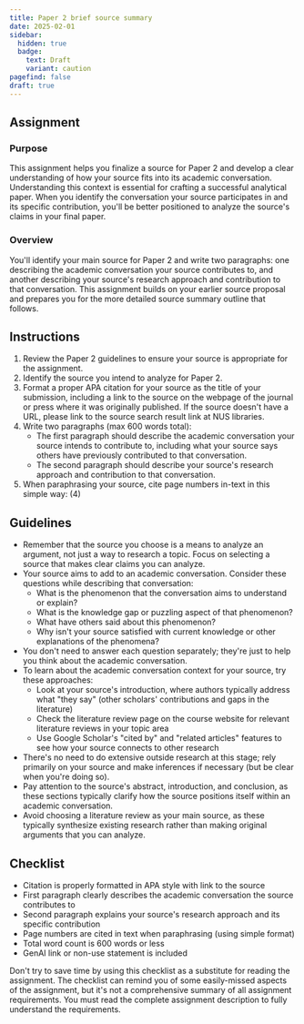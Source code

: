 ```yaml
---
title: Paper 2 brief source summary
date: 2025-02-01
sidebar:
  hidden: true
  badge:
    text: Draft
    variant: caution
pagefind: false
draft: true
---
```


## Assignment

### Purpose

This assignment helps you finalize a source for Paper 2 and develop a clear understanding of how your source fits into its academic conversation. Understanding this context is essential for crafting a successful analytical paper. When you identify the conversation your source participates in and its specific contribution, you'll be better positioned to analyze the source's claims in your final paper.

### Overview

You'll identify your main source for Paper 2 and write two paragraphs: one describing the academic conversation your source contributes to, and another describing your source's research approach and contribution to that conversation. This assignment builds on your earlier source proposal and prepares you for the more detailed source summary outline that follows.

## Instructions

1. Review the Paper 2 guidelines to ensure your source is appropriate for the assignment.
2. Identify the source you intend to analyze for Paper 2.
3. Format a proper APA citation for your source as the title of your submission, including a link to the source on the webpage of the journal or press where it was originally published. If the source doesn't have a URL, please link to the source search result link at NUS libraries.
4. Write two paragraphs (max 600 words total):
   - The first paragraph should describe the academic conversation your source intends to contribute to, including what your source says others have previously contributed to that conversation.
   - The second paragraph should describe your source's research approach and contribution to that conversation.
5. When paraphrasing your source, cite page numbers in-text in this simple way: (4)

## Guidelines

- Remember that the source you choose is a means to analyze an argument, not just a way to research a topic. Focus on selecting a source that makes clear claims you can analyze.
- Your source aims to add to an academic conversation. Consider these questions while describing that conversation:
  - What is the phenomenon that the conversation aims to understand or explain?
  - What is the knowledge gap or puzzling aspect of that phenomenon?
  - What have others said about this phenomenon?
  - Why isn't your source satisfied with current knowledge or other explanations of the phenomena?
- You don't need to answer each question separately; they're just to help you think about the academic conversation.
- To learn about the academic conversation context for your source, try these approaches:
  - Look at your source's introduction, where authors typically address what "they say" (other scholars' contributions and gaps in the literature)
  - Check the literature review page on the course website for relevant literature reviews in your topic area
  - Use Google Scholar's "cited by" and "related articles" features to see how your source connects to other research
- There's no need to do extensive outside research at this stage; rely primarily on your source and make inferences if necessary (but be clear when you're doing so).
- Pay attention to the source's abstract, introduction, and conclusion, as these sections typically clarify how the source positions itself within an academic conversation.
- Avoid choosing a literature review as your main source, as these typically synthesize existing research rather than making original arguments that you can analyze.

## Checklist

- Citation is properly formatted in APA style with link to the source
- First paragraph clearly describes the academic conversation the source contributes to
- Second paragraph explains your source's research approach and its specific contribution
- Page numbers are cited in text when paraphrasing (using simple format)
- Total word count is 600 words or less
- GenAI link or non-use statement is included

Don't try to save time by using this checklist as a substitute for reading the assignment. The checklist can remind you of some easily-missed aspects of the assignment, but it's not a comprehensive summary of all assignment requirements. You must read the complete assignment description to fully understand the requirements.
